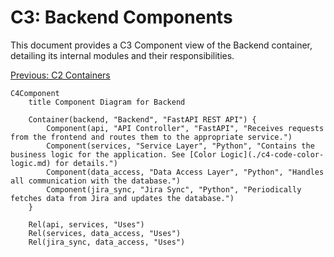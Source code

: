 # C3: Backend Components

This document provides a C3 Component view of the Backend container, detailing its internal modules and their responsibilities.

[Previous: C2 Containers](./c2-containers.md)

```mermaid
C4Component
    title Component Diagram for Backend

    Container(backend, "Backend", "FastAPI REST API") {
        Component(api, "API Controller", "FastAPI", "Receives requests from the frontend and routes them to the appropriate service.")
        Component(services, "Service Layer", "Python", "Contains the business logic for the application. See [Color Logic](./c4-code-color-logic.md) for details.")
        Component(data_access, "Data Access Layer", "Python", "Handles all communication with the database.")
        Component(jira_sync, "Jira Sync", "Python", "Periodically fetches data from Jira and updates the database.")
    }

    Rel(api, services, "Uses")
    Rel(services, data_access, "Uses")
    Rel(jira_sync, data_access, "Uses")
```
